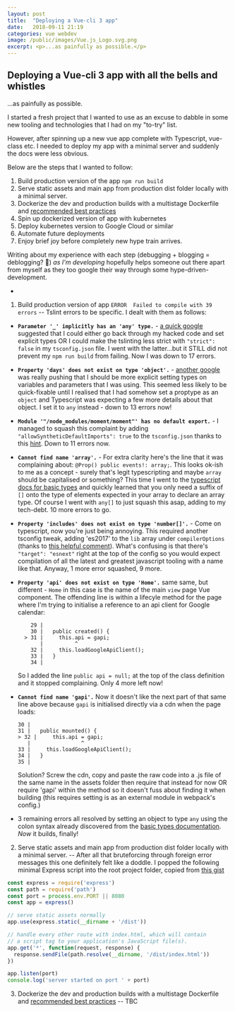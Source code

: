 ```yaml
---
layout: post
title:  "Deploying a Vue-cli 3 app"
date:   2018-09-11 21:19
categories: vue webdev
image: /public/images/Vue.js_Logo.svg.png
excerpt: <p>...as painfully as possible.</p>
---
```


Deploying a Vue-cli 3 app with all the bells and whistles
---

...as painfully as possible.

I started a fresh project that I wanted to use as an excuse to dabble in some new tooling and technologies that I had on my "to-try" list.

However, after spinning up a new vue app complete with Typescript, vue-class etc. I needed to deploy my app with a minimal server and suddenly the docs were less obvious.

Below are the steps that I wanted to follow:

1. Build production version of the app `npm run build`
2. Serve static assets and main app from production dist folder locally with a minimal server.
3. Dockerize the dev and production builds with a multistage Dockerfile and [recommended best practices](https://nodesource.com/blog/containerizing-node-js-applications-with-docker)
4. Spin up dockerized version of app with kubernetes
5. Deploy kubernetes version to Google Cloud or similar
6. Automate future deployments
7. Enjoy brief joy before completely new hype train arrives.

Writing about my experience with each step (debugging + blogging = deblogging? 🤔) _as I'm developing_ hopefully helps someone out there apart from myself as they too google their way through some hype-driven-development.

-

1. Build production version of app `ERROR  Failed to compile with 39 errors`
--
Tslint errors to be specific. I dealt with them as follows:

* **`Parameter '_' implicitly has an 'any' type.`** - [a quick google](https://stackoverflow.com/questions/43064221/typescript-ts7006-parameter-xxx-implicitly-has-an-any-type) suggested that I could either go back through my hacked code and set explicit types OR I could make the tslinting less strict with `"strict": false` in my `tsconfig.json` file. I went with the latter...but it STILL did not prevent my `npm run build` from failing. Now I was down to 17 errors.

* **`Property 'days' does not exist on type 'object'.`** - [another google](https://stackoverflow.com/questions/36607979/how-to-get-around-property-does-not-exist-on-object) was really pushing that I should be more explicit setting types on variables and parameters that I was using. This seemed less likely to be quick-fixable until I realised that I had somehow set a proptype as an `object` and Typescript was expecting a few more details about that object. I set it to `any` instead - down to 13 errors now!

* **`Module '"/node_modules/moment/moment"' has no default export.`** - I managed to squash this complaint by adding `"allowSyntheticDefaultImports": true` to the `tsconfig.json` thanks to this [hint](https://stackoverflow.com/questions/36893165/importing-moment-into-typescript-project#comment61356347_36893860). Down to 11 errors now.


* **`Cannot find name 'array'.`** - For extra clarity here's the line that it was complaining about: `@Prop() public events!: array;`. This looks ok-ish to me as a concept - surely that's legit typescripting and maybe `array` should be capitalised or something? This time I went to the [typescript docs for basic types](https://www.typescriptlang.org/docs/handbook/basic-types.html) and quickly learned that you only need a suffix of `[]` onto the type of elements expected in your array to declare an array type. Of course I went with `any[]` to just squash this asap, adding to my tech-debt. 10 more errors to go.


* **`Property 'includes' does not exist on type 'number[]'.`** - Come on typescript, now you're just being annoying. This required another tsconfig tweak, adding 'es2017' to the `lib` array under `compilerOptions` (thanks to [this helpful comment](https://github.com/Microsoft/TypeScript/issues/2340#issuecomment-379584805)). What's confusing is that there's `"target": "esnext"` right at the top of the config so you would expect compilation of all the latest and greatest javascript tooling with a name like that. Anyway, 1 more error squashed, 9 more.


* **`Property 'api' does not exist on type 'Home'.`** same same, but different  - `Home` in this case is the name of the main `view` page Vue component. The offending line is within a lifecyle method for the page where I'm trying to initialise a reference to an api client for Google calendar:

	```
	    29 |
	    30 |   public created() {
	  > 31 |     this.api = gapi;
	       |          ^
	    32 |     this.loadGoogleApiClient();
	    33 |   }
	    34 |
	```
	So I added the line `public api = null;` at the top of the class definition and it stopped complaining. Only 4 more left now!

* **`Cannot find name 'gapi'.`** Now it doesn't like the next part of that same line above because `gapi` is initialised directly via a cdn when the page loads:

	```
    30 |
    31 |   public mounted() {
  > 32 |     this.api = gapi;
       |                ^
    33 |     this.loadGoogleApiClient();
    34 |   }
    35 |
	```
	Solution? Screw the cdn, copy and paste the raw code into a .js file of the same name in the assets folder then require that instead for now OR require 'gapi' within the method so it doesn't fuss about finding it when building (this requires setting is as an external module in webpack's config.)

* 3 remaining errors all resolved by setting an object to type `any` using the colon syntax already discovered from the [basic types documentation](https://www.typescriptlang.org/docs/handbook/basic-types.html). *Now* it builds, finally!



2. Serve static assets and main app from production dist folder locally with a minimal server.
--
After all that bruteforcing through foreign error messages this one definitely felt like a doddle.
I popped the following minimal Express script into the root project folder, copied from [this gist](https://gist.github.com/ryanoglesby08/1e1f49d87ae8ab2cabf45623fc36a7fe)

```javascript
const express = require('express')
const path = require('path')
const port = process.env.PORT || 8080
const app = express()

// serve static assets normally
app.use(express.static(__dirname + '/dist'))

// handle every other route with index.html, which will contain
// a script tag to your application's JavaScript file(s).
app.get('*', function(request, response) {
  response.sendFile(path.resolve(__dirname, '/dist/index.html'))
})

app.listen(port)
console.log('server started on port ' + port)
```

3. Dockerize the dev and production builds with a multistage Dockerfile and [recommended best practices](https://nodesource.com/blog/containerizing-node-js-applications-with-docker)
--
TBC